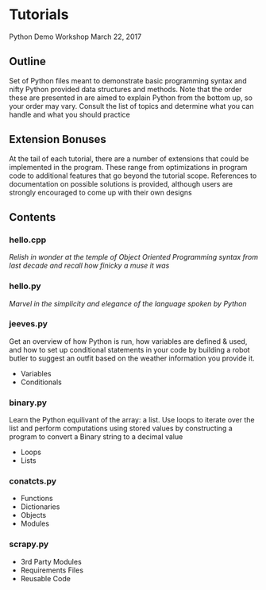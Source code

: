 # Tutorials
Python Demo Workshop March 22, 2017

## Outline
Set of Python files meant to demonstrate basic programming syntax and nifty Python provided data structures and methods. Note that the order these are presented in are aimed to explain Python from the bottom up, so your order may vary. Consult the list of topics and determine what you can handle and what you should practice

## Extension Bonuses
At the tail of each tutorial, there are a number of extensions that could be implemented in the program. These range from optimizations in program code to additional features that go beyond the tutorial scope. References to documentation on possible solutions is provided, although users are strongly encouraged to come up with their own designs

## Contents

### hello.cpp
*Relish in wonder at the temple of Object Oriented Programming syntax from last decade and recall how finicky a muse it was*

### hello.py
*Marvel in the simplicity and elegance of the language spoken by Python*

### jeeves.py 
Get an overview of how Python is run, how variables are defined & used, and how to set up conditional statements in your code by building a robot butler to suggest an outfit based on the weather information you provide it.

- Variables
- Conditionals

### binary.py
Learn the Python equilivant of the array: a list. Use loops to iterate over the list and perform computations using stored values by constructing a program to convert a Binary string to a decimal value

- Loops
- Lists

### conatcts.py

- Functions
- Dictionaries
- Objects
- Modules

### scrapy.py

- 3rd Party Modules
- Requirements Files
- Reusable Code
